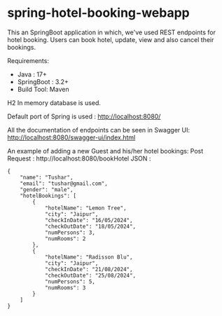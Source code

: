 # spring-hotel-booking-webapp

This an SpringBoot application in which, we've used REST endpoints for hotel booking.
Users can book hotel, update, view and also cancel their bookings.

Requirements:
* Java : 17+
* SpringBoot : 3.2+
* Build Tool: Maven

H2 In memory database is used.

Default port of Spring is used : [http://localhost:8080/](http://localhost:8080/)

All the documentation of endpoints can be seen in Swagger UI: [http://localhost:8080/swagger-ui/index.html](http://localhost:8080/swagger-ui/index.html)

An example of adding a new Guest and his/her hotel bookings:
Post Request : http://localhost:8080/bookHotel
JSON :
```
{
    "name": "Tushar",
    "email": "tushar@gmail.com",
    "gender": "male",
    "hotelBookings": [
        {
            "hotelName": "Lemon Tree",
            "city": "Jaipur",
            "checkInDate": "16/05/2024",
            "checkOutDate": "18/05/2024",
            "numPersons": 3,
            "numRooms": 2
        },
        {
            "hotelName": "Radisson Blu",
            "city": "Jaipur",
            "checkInDate": "21/08/2024",
            "checkOutDate": "25/08/2024",
            "numPersons": 5,
            "numRooms": 3
        }
    ]
}
```
